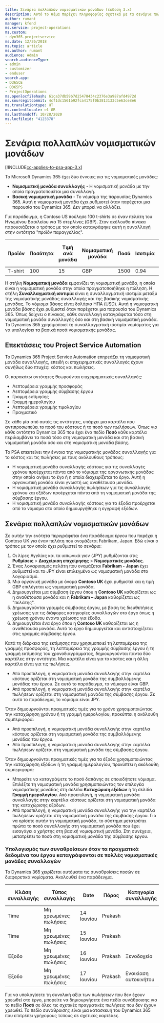 ```yaml
---
title: Σενάρια πολλαπλών νομισματικών μονάδων (έκδοση 3.x)
description: Αυτό το θέμα παρέχει πληροφορίες σχετικά με τα σενάρια πολλών νομισματικών μονάδων.
author: rumant
manager: kfend
ms.service: project-operations
ms.custom:
- dyn365-projectservice
ms.date: 12/26/2018
ms.topic: article
ms.author: rumant
audience: Admin
search.audienceType:
- admin
- customizer
- enduser
search.app:
- D365CE
- D365PS
- ProjectOperations
ms.openlocfilehash: 61ca37db59b7d25478434c2376e3a987afd4972d
ms.sourcegitcommit: 4cf1dc1561b92fca4175f0b3813133c5e63ce8e6
ms.translationtype: HT
ms.contentlocale: el-GR
ms.lasthandoff: 10/28/2020
ms.locfileid: "4123378"
---
```

# <a name="multiple-currency-scenarios"></a>Σενάρια πολλαπλών νομισματικών μονάδων

[!INCLUDE[cc-applies-to-psa-app-3.x](../includes/cc-applies-to-psa-app-3x.md)]

Το Microsoft Dynamics 365 έχει δύο έννοιες για τις νομισματικές μονάδες:

- **Νομισματική μονάδα συναλλαγής** - Η νομισματική μονάδα με την οποία πραγματοποιείται μια συναλλαγή. 
- **Βασική νομισματική μονάδα** - Το νόμισμα της παρουσίας Dynamics 365. Αυτή η νομισματική μονάδα έχει ρυθμιστεί όταν παρέχεται μια παρουσία του Dynamics 365. Δεν μπορεί να αλλάξει.

Για παράδειγμα, η Contoso US πούλησε 100 t-shirts σε έναν πελάτη του Ηνωμένου Βασιλείου για 15 στερλίνες (GBP). Στον ακόλουθο πίνακα παρουσιάζεται ο τρόπος με τον οποίο καταγράφηκε αυτή η συναλλαγή στην οντότητα "προϊόν παραγγελίας".

| Προϊόν | Ποσότητα | Τιμή ανά μονάδα | Νομισματική μονάδα | Ποσό | Ισοτιμία | Τιμή ανά μονάδα (Βάση)| Ποσό (Βάση)|
|---------|----------|----------------|----------|--------|---------------|----------------------|--------------|
| T-shirt | 100      | 15             | GBP      | 1500   | 0.94          | $17,25               | $1725       |

Η στήλη **Νομισματική μονάδα** εμφανίζει τη νομισματική μονάδα, η οποία είναι η νομισματική μονάδα στην οποία πραγματοποιήθηκε η πώληση. Η στήλη **Συναλλαγματική ισοτιμία** είναι η συναλλαγματική ισοτιμία μεταξύ της νομισματικής μονάδας συναλλαγής και της βασικής νομισματικής μονάδας. Το νόμισμα βάσης είναι δολάρια ΗΠΑ (USD). Αυτή η νομισματική μονάδα βάσης έχει ρυθμιστεί όταν παρέχεται μια παρουσία του Dynamics 365.
Όπως δείχνει ο πίνακας, κάθε συναλλαγή καταγράφεται τόσο στη νομισματική μονάδα συναλλαγής όσο και στη βασική νομισματική μονάδα. Το Dynamics 365 χρησιμοποιεί τη συναλλαγματική ισοτιμία νομίσματος για να υπολογίσει τα βασικά ποσά νομισματικής μονάδας.

## <a name="project-service-automation-extensions"></a>Επεκτάσεις του Project Service Automation

Το Dynamics 365 Project Service Automation επηρεάζει τη νομισματική μονάδα συναλλαγής, επειδή οι επιχειρηματικές συναλλαγές έχουν συνήθως δύο πτυχές: κόστος και πωλήσεις.

Οι παρακάτω οντότητες θεωρούνται επιχειρηματικές συναλλαγές:

- Λεπτομέρεια γραμμής προσφοράς
- Λεπτομέρεια γραμμής σύμβασης έργου
- Γραμμή εκτίμησης
- Γραμμή ημερολογίου
- Λεπτομέρεια γραμμής τιμολογίου
- Πραγματικό

Σε κάθε μία από αυτές τις οντότητες, υπάρχει μια καρτέλα που αντιπροσωπεύει το ποσό του κόστους ή το ποσό των πωλήσεων. Όπως για κάθε οντότητα Dynamics 365 που έχει ένα πεδίο **Ποσό** κάθε καρτέλα περιλαμβάνει τα ποσά τόσο στη νομισματική μονάδα και στη βασική νομισματική μονάδα όσο και στη νομισματική μονάδα βάσης. 

Το PSA επεκτείνει την έννοια της νομισματικής μονάδας συναλλαγής για το κόστος και τις πωλήσεις με τους ακόλουθους τρόπους:

- Η νομισματική μονάδα συναλλαγής κόστους για τις συναλλαγές χρόνου προέρχεται πάντα από το νόμισμα της οργανωτικής μονάδας στην οποία ανήκει το έγο ή η οποία διαχειρίζεται το έργο. Αυτή η οργανωτική μονάδα είναι γνωστή ως αναθέτουσα μονάδα.
- Η νομισματική μονάδα συναλλαγής πωλήσεων για τις συναλλαγές χρόνου και εξόδων προέρχεται πάντα από τη νομισματική μονάδα της σύμβασης έργου.
- Η νομισματική μονάδα συναλλαγής κόστους για τα έξοδα προέρχεται από το νόμισμα στο οποίο δημιουργήθηκε η εγγραφή εξόδων.

## <a name="multiple-currency-scenario"></a>Σενάρια πολλαπλών νομισματικών μονάδων

Σε αυτήν την ενότητα περιγράφεται ένα παράδειγμα έργου που παρέχει η Contoso UK για έναν πελάτη που ονομάζεται Fabrikam, Japan. Εδώ είναι ο τρόπος με τον οποίο έχει ρυθμιστεί το σενάριο:

1. Οι λίρες Αγγλίας και τα ιαπωνικά γιεν (JPY) ρυθμίζονται στις **Ρυθμίσεις** \> **Διαχείριση επιχείρησης** \> **Νομισματικές μονάδες**. 
2. Ένας λογαριασμός πελάτη που ονομάζεται **Fabrikam - Japan** έχει ρυθμιστεί και το JPY είναι επιλεγμένο ως νομισματική μονάδα στο λογαριασμό.
3. Μια οργανική μονάδα με όνομα **Contoso UK** έχει ρυθμιστεί και η τιμή GBP επιλέγεται ως νομισματική μονάδα.
4. Δημιουργείται μια σύμβαση έργου όπου η **Contoso UK** καθορίζεται ως η αναθέτουσα μονάδα και η **Fabrikam – Japan** καθορίζεται ως "πελάτης".
5. Δημιουργούνται γραμμές σύμβασης έργου, με βάση τις διευθετήσεις χρέωσης για τις διάφορες κατηγορίες συναλλαγών στο έργο όπως η χρέωση χρόνου έναντι χρέωσης για έξοδα.
6. Δημιουργείται ένα έργο όπου η **Contoso UK** καθορίζεται ως η αναθέτουσα μονάδα. Αυτό το έργο δημιουργείται και αντιστοιχίζεται στις γραμμές σύμβασης έργου.


Κατά τη διάρκεια της εκτίμησης που χρησιμοποιεί τη λεπτομέρεια της γραμμής προσφοράς, τη λεπτομέρεια της γραμμής σύμβασης έργου ή τη γραμμή εκτίμησης του χρονοδιαγράμματος, δημιουργούνται πάντα δύο καρτέλες στην οντότητα. Μια καρτέλα είναι για το κόστος και η άλλη καρτέλα είναι για τις πωλήσεις.

- Από προεπιλογή, η νομισματική μονάδα συναλλαγής στην καρτέλα κόστους ορίζεται στη νομισματική μονάδα της συμβαλλόμενης μονάδας του έργου. Σε αυτό το παράδειγμα, το νόμισμα είναι GBP.
- Από προεπιλογή, η νομισματική μονάδα συναλλαγής στην καρτέλα πωλήσεων ορίζεται στη νομισματική μονάδα της σύμβασης έργου. Σε αυτό το παράδειγμα, το νόμισμα είναι JPY.

Όταν δημιουργούνται πραγματικές τιμές για το χρόνο χρησιμοποιώντας την καταχώρηση χρόνου ή τη γραμμή ημερολογίου, προκύπτει η ακόλουθη συμπεριφορά:

- Από προεπιλογή, η νομισματική μονάδα συναλλαγής στην καρτέλα κόστους ορίζεται στη νομισματική μονάδα της συμβαλλόμενης μονάδας του έργου.
- Από προεπιλογή, η νομισματική μονάδα συναλλαγής στην καρτέλα πωλήσεων ορίζεται στη νομισματική μονάδα της σύμβασης έργου.

Όταν δημιουργούνται πραγματικές τιμές για τα έξοδα χρησιμοποιώντας την καταχώρηση εξόδων ή τη γραμμή ημερολογίου, προκύπτει η ακόλουθη συμπεριφορά:

- Μπορείτε να καταγράψετε το ποσό δαπάνης σε οποιοδήποτε νόμισμα. Επιλέξτε τη νομισματική μονάδα χρησιμοποιώντας τον επιλογέα νομισματικής μονάδας στη σελίδα **Καταχώριση εξόδων** ή τη σελίδα **Γραμμή ημερολογίου**. Από προεπιλογή, η νομισματική μονάδα συναλλαγής στην καρτέλα κόστους ορίζεται στη νομισματική μονάδα της καταχώρισης εξόδων. 
- Από προεπιλογή, η νομισματική μονάδα συναλλαγής για την καρτέλα πωλήσεων ορίζεται στη νομισματική μονάδα της σύμβασης έργου. Για να ορίσετε αυτήν τη νομισματική μονάδα, το σύστημα μετατρέπει πρώτα το ποσό συναλλαγής στη νομισματική μονάδα που έχει εισαγάγει ο χρήστης στη βασική νομισματική μονάδα. Στη συνέχεια, μετατρέπει το ποσό στη νομισματική μονάδα της σύμβασης έργου. 

### <a name="computing-roll-ups-when-project-actuals-are-recorded-in-multiple-transaction-currencies"></a>Υπολογισμός των συναθροίσεων όταν τα πραγματικά δεδομένα του έργου καταγράφονται σε πολλές νομισματικές μονάδες συναλλαγών

Το Dynamics 365 χειρίζεται αυτόματα τις συναθροίσεις ποσών σε διαφορετικά νομίσματα. Ακολουθεί ένα παράδειγμα.

| Κλάση συναλλαγής | Τύπος συναλλαγής| Date   | Πόρος | Κατηγορία συναλλαγής | Ποσότητα | Τιμή μονάδας | Ποσό      | Ισοτιμία | Ποσό στη βάση |
|-------------------|------------------|--------|----------|----------------------|----------|--------------|-------------|---------------|----------------|
| Time              | Μη χρεωμένες πωλήσεις   | 14 Ιουνίου | Prakash  |                      | 8 ώρες    | 20.000 JPY    | 160.000 JPY | 123           | 1.300,81 USD    |
| Time              | Μη χρεωμένες πωλήσεις   | 15 Ιουνίου | Prakash  |                      | 8 ώρες    | 20.000 JPY    | 160.000 JPY | 123           | 1.300,81 USD    |
| Έξοδο           | Μη χρεωμένες πωλήσεις   | 16 Ιουνίου | Prakash  | Ξενοδοχείο                | 1 ea     | 250 EUR      | 250 EUR     | 0.94          | 265,95 USD     |
| Έξοδο           | Μη χρεωμένες πωλήσεις   | 17 Ιουνίου | Prakash  | Ενοικίαση αυτοκινήτου           | 1 ea     | 150 EUR      | 150 EUR     | 0.94          | 159,57 USD     |

Για να υπολογίσετε τη συνολική αξία των πωλήσεων που δεν έχουν χρεωθεί στο έργο, μπορείτε να δημιουργήσετε ένα πεδίο συνάθροισης για το πεδίο **Ποσό** σε όλες τις σχετικές πραγματικές πωλήσεις που δεν έχουν χρεωθεί. Το πεδίο συνάθροισης είναι μια κατασκευή του Dynamics 365 που επιτρέπει γρήγορους τύπους σε σχετικές καρτέλες.
